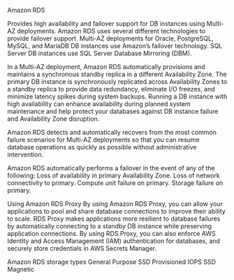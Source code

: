 
Amazon RDS 

Provides high availability and failover support for DB instances using Multi-AZ deployments. Amazon RDS uses several different technologies to provide failover support. Multi-AZ deployments for Oracle, PostgreSQL, MySQL, and MariaDB DB instances use Amazon’s failover technology. SQL Server DB instances use SQL Server Database Mirroring (DBM).

In a Multi-AZ deployment, Amazon RDS automatically provisions and maintains a synchronous standby replica in a different Availability Zone. The primary DB instance is synchronously replicated across Availability Zones to a standby replica to provide data redundancy, eliminate I/O freezes, and minimize latency spikes during system backups. Running a DB instance with high availability can enhance availability during planned system maintenance and help protect your databases against DB instance failure and Availability Zone disruption.

Amazon RDS detects and automatically recovers from the most common failure scenarios for Multi-AZ deployments so that you can resume database operations as quickly as possible without administrative intervention.

Amazon RDS automatically performs a failover in the event of any of the following:
    Loss of availability in primary Availability Zone.
    Loss of network connectivity to primary.
    Compute unit failure on primary.
    Storage failure on primary.


Using Amazon RDS Proxy
    By using Amazon RDS Proxy, you can allow your applications to pool and share database connections to improve their ability to scale. RDS Proxy makes applications more resilient to database failures by automatically connecting to a standby DB instance while preserving application connections. By using RDS Proxy, you can also enforce AWS Identity and Access Management (IAM) authentication for databases, and securely store credentials in AWS Secrets Manager.

Amazon RDS storage types
    General Purpose SSD 
    Provisioned IOPS SSD
    Magnetic

